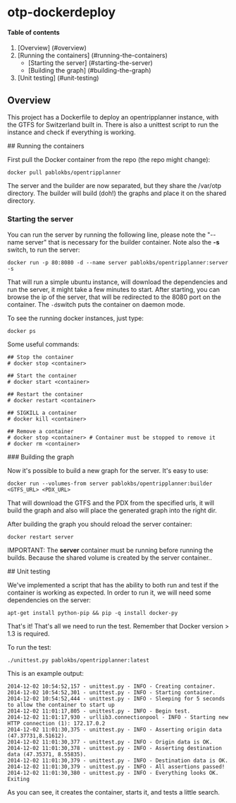 otp-dockerdeploy
================

#### Table of contents

1. [Overview] (#overview)
2. [Running the containers] (#running-the-containers)
   * [Starting the server] (#starting-the-server)
   * [Building the graph] (#building-the-graph)
3. [Unit testing] (#unit-testing)

## Overview

This project has a Dockerfile to deploy an opentripplanner instance, with the GTFS for Switzerland built in. There is also a unittest script to run the instance and check if everything is working.

## Running the containers

First pull the Docker container from the repo (the repo might change):

`docker pull pablokbs/opentripplanner` 

The server and the builder are now separated, but they share the /var/otp directory. The builder will build (doh!) the graphs and place it on the shared directory.

### Starting the server

You can run the server by running the following line, please note the "--name server" that is necessary for the builder container. Note also the **-s** switch, to run the server:

`docker run -p 80:8080 -d --name server pablokbs/opentripplanner:server -s`

That will run a simple ubuntu instance, will download the dependencies and run the server, it might take a few minutes to start. After starting, you can browse the ip of the server, that will be redirected to the 8080 port on the container. The `-d`switch puts the container on daemon mode.

To see the running docker instances, just type:

`docker ps`

Some useful commands:

```
## Stop the container
# docker stop <container>

## Start the container
# docker start <container>

## Restart the container
# docker restart <container>

## SIGKILL a container
# docker kill <container>

## Remove a container
# docker stop <container> # Container must be stopped to remove it
# docker rm <container>
```

### Building the graph

Now it's possible to build a new graph for the server. It's easy to use:

`docker run --volumes-from server pablokbs/opentripplanner:builder <GTFS_URL> <PDX_URL>`

That will download the GTFS and the PDX from the specified urls, it will build the graph and also will place the generated graph into the right dir.

After building the graph you should reload the server container:

`docker restart server`

IMPORTANT: The **server** container must be running before running the builds. Because the shared volume is created by the server container.. 

## Unit testing

We've implemented a script that has the ability to both run and test if the container is working as expected. In order to run it, we will need some dependencies on the server:

`apt-get install python-pip && pip -q install docker-py`

That's it! That's all we need to run the test. Remember that Docker version > 1.3 is required.

To run the test:

`./unittest.py pablokbs/opentripplanner:latest`

This is an example output:

```
2014-12-02 10:54:52,157 - unittest.py - INFO - Creating container.
2014-12-02 10:54:52,301 - unittest.py - INFO - Starting container.
2014-12-02 10:54:52,444 - unittest.py - INFO - Sleeping for 5 seconds to allow the container to start up
2014-12-02 11:01:17,805 - unittest.py - INFO - Begin test.
2014-12-02 11:01:17,930 - urllib3.connectionpool - INFO - Starting new HTTP connection (1): 172.17.0.2
2014-12-02 11:01:30,375 - unittest.py - INFO - Asserting origin data (47.37731,8.51612).
2014-12-02 11:01:30,377 - unittest.py - INFO - Origin data is OK.
2014-12-02 11:01:30,378 - unittest.py - INFO - Asserting destination data (47.35371, 8.55835).
2014-12-02 11:01:30,379 - unittest.py - INFO - Destination data is OK.
2014-12-02 11:01:30,379 - unittest.py - INFO - All assertions passed!
2014-12-02 11:01:30,380 - unittest.py - INFO - Everything looks OK. Exiting
```

As you can see, it creates the container, starts it, and tests a little search.
